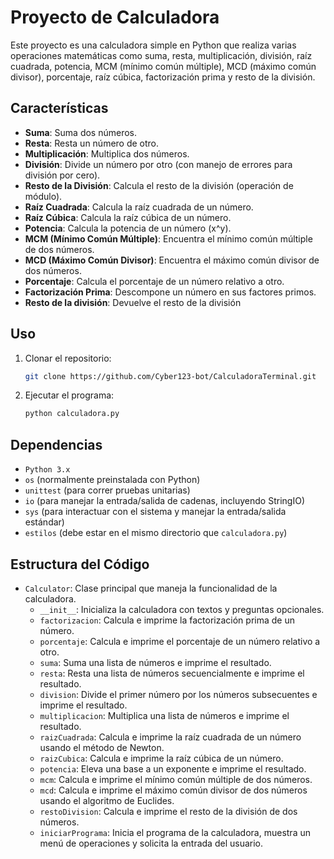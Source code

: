 # Proyecto de Calculadora

Este proyecto es una calculadora simple en Python que realiza varias operaciones matemáticas como suma, resta, multiplicación, división, raíz cuadrada, potencia, MCM (mínimo común múltiple), MCD (máximo común divisor), porcentaje, raíz cúbica, factorización prima y resto de la división.

## Características
- **Suma**: Suma dos números.
- **Resta**: Resta un número de otro.
- **Multiplicación**: Multiplica dos números.
- **División**: Divide un número por otro (con manejo de errores para división por cero).
- **Resto de la División**: Calcula el resto de la división (operación de módulo).
- **Raíz Cuadrada**: Calcula la raíz cuadrada de un número.
- **Raíz Cúbica**: Calcula la raíz cúbica de un número.
- **Potencia**: Calcula la potencia de un número (x^y).
- **MCM (Mínimo Común Múltiple)**: Encuentra el mínimo común múltiple de dos números.
- **MCD (Máximo Común Divisor)**: Encuentra el máximo común divisor de dos números.
- **Porcentaje**: Calcula el porcentaje de un número relativo a otro.
- **Factorización Prima**: Descompone un número en sus factores primos.
- **Resto de la división**: Devuelve el resto de la división

## Uso

1. Clonar el repositorio:
   ```bash
   git clone https://github.com/Cyber123-bot/CalculadoraTerminal.git
   ```

2. Ejecutar el programa:
   ```bash
   python calculadora.py
   ```

## Dependencias
- `Python 3.x`
- `os` (normalmente preinstalada con Python)
- `unittest` (para correr pruebas unitarias)
- `io` (para manejar la entrada/salida de cadenas, incluyendo StringIO)
- `sys` (para interactuar con el sistema y manejar la entrada/salida estándar)
- `estilos` (debe estar en el mismo directorio que `calculadora.py`)

## Estructura del Código

- `Calculator`: Clase principal que maneja la funcionalidad de la calculadora.
  - `__init__`: Inicializa la calculadora con textos y preguntas opcionales.
  - `factorizacion`: Calcula e imprime la factorización prima de un número.
  - `porcentaje`: Calcula e imprime el porcentaje de un número relativo a otro.
  - `suma`: Suma una lista de números e imprime el resultado.
  - `resta`: Resta una lista de números secuencialmente e imprime el resultado.
  - `division`: Divide el primer número por los números subsecuentes e imprime el resultado.
  - `multiplicacion`: Multiplica una lista de números e imprime el resultado.
  - `raizCuadrada`: Calcula e imprime la raíz cuadrada de un número usando el método de Newton.
  - `raizCubica`: Calcula e imprime la raíz cúbica de un número.
  - `potencia`: Eleva una base a un exponente e imprime el resultado.
  - `mcm`: Calcula e imprime el mínimo común múltiple de dos números.
  - `mcd`: Calcula e imprime el máximo común divisor de dos números usando el algoritmo de Euclides.
  - `restoDivision`: Calcula e imprime el resto de la división de dos números.
  - `iniciarPrograma`: Inicia el programa de la calculadora, muestra un menú de operaciones y solicita la entrada del usuario.